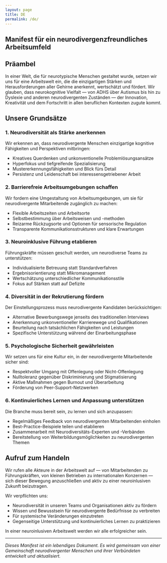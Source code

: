 ```yaml
---
layout: page
title: DE
permalink: /de/
---
```


## Manifest für ein neurodivergenzfreundliches Arbeitsumfeld

## Präambel

In einer Welt, die für neurotypische Menschen gestaltet wurde, setzen wir uns für eine Arbeitswelt ein, die die einzigartigen Stärken und Herausforderungen aller Gehirne anerkennt, wertschätzt und fördert. Wir glauben, dass neurokognitive Vielfalt — von ADHS über Autismus bis hin zu Dyslexie und anderen neurodivergenten Zuständen — der Innovation, Kreativität und dem Fortschritt in allen beruflichen Kontexten zugute kommt.

## Unsere Grundsätze

### 1. Neurodiversität als Stärke anerkennen

Wir erkennen an, dass neurodivergente Menschen einzigartige kognitive Fähigkeiten und Perspektiven mitbringen:
- Kreatives Querdenken und unkonventionelle Problemlösungsansätze
- Hyperfokus und tiefgreifende Spezialisierung
- Mustererkennungsfähigkeiten und Blick fürs Detail
- Persistenz und Leidenschaft bei interessensgetriebener Arbeit

### 2. Barrierefreie Arbeitsumgebungen schaffen

Wir fordern eine Umgestaltung von Arbeitsumgebungen, um sie für neurodivergente Mitarbeitende zugänglich zu machen:
- Flexible Arbeitszeiten und Arbeitsorte
- Selbstbestimmung über Arbeitsweisen und -methoden
- Reizarme Rückzugsorte und Optionen für sensorische Regulation
- Transparente Kommunikationsstrukturen und klare Erwartungen

### 3. Neuroinklusive Führung etablieren

Führungskräfte müssen geschult werden, um neurodiverse Teams zu unterstützen:
- Individualisierte Betreuung statt Standardverfahren
- Ergebnisorientierung statt Mikromanagement
- Wertschätzung unterschiedlicher Kommunikationsstile
- Fokus auf Stärken statt auf Defizite

### 4. Diversität in der Rekrutierung fördern

Der Einstellungsprozess muss neurodivergente Kandidaten berücksichtigen:
- Alternative Bewerbungswege jenseits des traditionellen Interviews
- Anerkennung unkonventioneller Karrierewege und Qualifikationen
- Beurteilung nach tatsächlichen Fähigkeiten und Leistungen
- Spezifische Unterstützung während der Einarbeitungsphase

### 5. Psychologische Sicherheit gewährleisten

Wir setzen uns für eine Kultur ein, in der neurodivergente Mitarbeitende sicher sind:
- Respektvoller Umgang mit Offenlegung oder Nicht-Offenlegung
- Nulltoleranz gegenüber Diskriminierung und Stigmatisierung
- Aktive Maßnahmen gegen Burnout und Überarbeitung
- Förderung von Peer-Support-Netzwerken

### 6. Kontinuierliches Lernen und Anpassung unterstützen

Die Branche muss bereit sein, zu lernen und sich anzupassen:
- Regelmäßiges Feedback von neurodivergenten Mitarbeitenden einholen
- Best-Practice-Beispiele teilen und etablieren
- Zusammenarbeit mit Neurodiversitäts-Experten und -Verbänden
- Bereitstellung von Weiterbildungsmöglichkeiten zu neurodivergenten Themen

## Aufruf zum Handeln

Wir rufen alle Akteure in der Arbeitswelt auf — von Mitarbeitenden zu Führungskräften, von kleinen Betrieben zu internationalen Konzernen — sich dieser Bewegung anzuschließen und aktiv zu einer neuroinlusiven Zukunft beizutragen.

Wir verpflichten uns:
- Neurodiversität in unseren Teams und Organisationen aktiv zu fördern
- Wissen und Bewusstsein für neurodivergente Bedürfnisse zu verbreiten
- Für systemische Veränderungen einzutreten
- Gegenseitige Unterstützung und kontinuierliches Lernen zu praktizieren

In einer neuroinlusiven Arbeitswelt werden wir alle erfolgreicher sein.

---

*Dieses Manifest ist ein lebendiges Dokument. Es wird gemeinsam von einer Gemeinschaft neurodivergenter Menschen und ihrer Verbündeten entwickelt und aktualisiert.*
